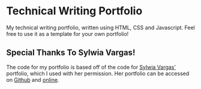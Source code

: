# Technical Writing Portfolio

My technical writing portfolio, written using HTML, CSS and Javascript. Feel free to use it as a template for your own portfolio! 

## Special Thanks To Sylwia Vargas! 

The code for my portfolio is based off of the code for [Sylwia Vargas'](https://github.com/sylwiavargas) portfolio, which I used with her permission. Her portfolio can be accessed  on [Github](https://github.com/sylwiavargas/Tech-Writing-Linktree/blob/main/readme.md) and [online](https://tech-writer.netlify.app/).
